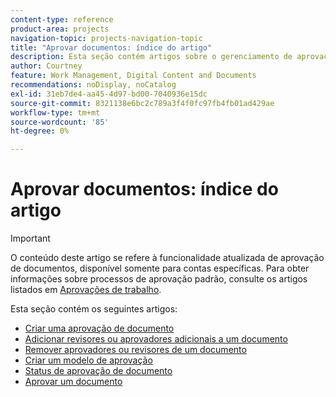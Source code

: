 ```yaml
---
content-type: reference
product-area: projects
navigation-topic: projects-navigation-topic
title: "Aprovar documentos: índice do artigo"
description: Esta seção contém artigos sobre o gerenciamento de aprovações de documentos no Adobe Workfront.
author: Courtney
feature: Work Management, Digital Content and Documents
recommendations: noDisplay, noCatalog
exl-id: 31eb7de4-aa45-4d97-bd00-7040936e15dc
source-git-commit: 8321138e6bc2c789a3f4f0fc97fb4fb01ad429ae
workflow-type: tm+mt
source-wordcount: '85'
ht-degree: 0%

---
```


# Aprovar documentos: índice do artigo

>[!IMPORTANT]
>
>O conteúdo deste artigo se refere à funcionalidade atualizada de aprovação de documentos, disponível somente para contas específicas. Para obter informações sobre processos de aprovação padrão, consulte os artigos listados em [Aprovações de trabalho](/help/quicksilver/review-and-approve-work/manage-approvals/manage-approvals.md).

Esta seção contém os seguintes artigos:

* [Criar uma aprovação de documento](/help/quicksilver/review-and-approve-work/document-reviews-and-approvals/manage-document-approvals/create-a-document-approval.md)
* [Adicionar revisores ou aprovadores adicionais a um documento](/help/quicksilver/review-and-approve-work/document-reviews-and-approvals/manage-document-approvals/add-additional-reviewers-or-approvers.md)
* [Remover aprovadores ou revisores de um documento](/help/quicksilver/review-and-approve-work/document-reviews-and-approvals/manage-document-approvals/remove-approvers-or-reviewers.md)
* [Criar um modelo de aprovação](/help/quicksilver/review-and-approve-work/document-reviews-and-approvals/manage-document-approvals/create-approval-template.md)
* [Status de aprovação de documento](/help/quicksilver/review-and-approve-work/document-reviews-and-approvals/manage-document-approvals/document-approval-status.md)
* [Aprovar um documento](/help/quicksilver/review-and-approve-work/document-reviews-and-approvals/review-and-approve-documents/approve-a-document.md)